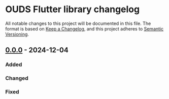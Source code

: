 # OUDS Flutter library changelog

All notable changes to this project will be documented in this file.
The format is based on [Keep a Changelog](https://keepachangelog.com/en/1.0.0/),
and this project adheres to [Semantic Versioning](https://semver.org/spec/v2.0.0.html).

## [0.0.0](https://github.com/Orange-OpenSource/ouds-flutter/tree/main) - 2024-12-04

### Added

### Changed

### Fixed
